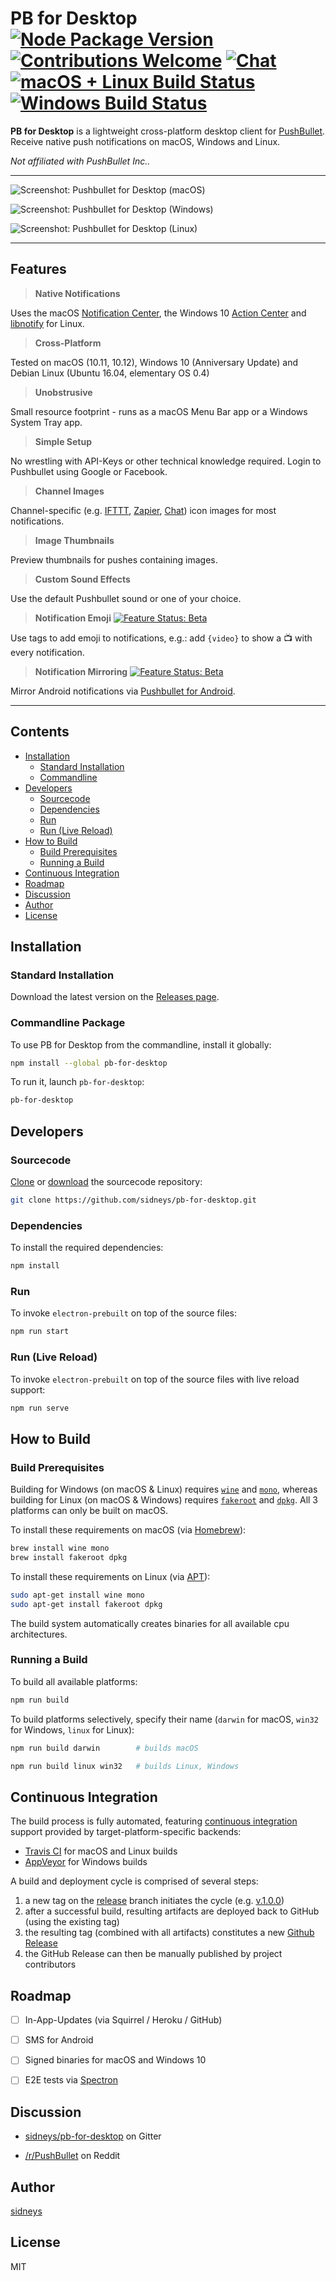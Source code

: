 # PB for Desktop [![Node Package Version](https://img.shields.io/npm/v/pb-for-desktop.svg?style=flat)](https://npmjs.com/package/pb-for-desktop) [![Contributions Welcome](https://img.shields.io/badge/contributions-wanted-red.svg?style=flat)](https://github.com/sidneys/pb-for-desktop/issues) [![Chat](https://badges.gitter.im/sidneys/pb-for-desktop.svg)](https://gitter.im/sidneys/pb-for-desktop) [![macOS + Linux Build Status](http://img.shields.io/travis/sidneys/pb-for-desktop.svg?style=flat)](http://travis-ci.org/sidneys/pb-for-desktop) [![Windows Build Status](https://ci.appveyor.com/api/projects/status/d69sb6iav7tnrldq?svg=true)](https://ci.appveyor.com/project/sidneys/pb-for-desktop)   

**PB for Desktop** is a lightweight cross-platform desktop client for [PushBullet](https://pushbullet.com/).
Receive native push notifications on macOS, Windows and Linux.

*Not affiliated with PushBullet Inc..*

------
![Screenshot: Pushbullet for Desktop (macOS)](https://raw.githubusercontent.com/sidneys/pb-for-desktop/release/screenshot-macos.png)

![Screenshot: Pushbullet for Desktop (Windows)](https://raw.githubusercontent.com/sidneys/pb-for-desktop/release/screenshot-windows.png)

![Screenshot: Pushbullet for Desktop (Linux)](https://raw.githubusercontent.com/sidneys/pb-for-desktop/release/screenshot-linux.png)

------

## Features


>
> **Native Notifications**
>

Uses the macOS [Notification Center](https://en.wikipedia.org/wiki/Notification_Center), the Windows 10 [Action Center](https://en.wikipedia.org/wiki/Action_Center) and [libnotify](https://launchpad.net/ubuntu/+source/libnotify) for Linux.

>
> **Cross-Platform**
>

Tested on macOS (10.11, 10.12), Windows 10 (Anniversary Update) and Debian Linux (Ubuntu 16.04, elementary OS 0.4)

>
> **Unobstrusive**
>

Small resource footprint - runs as a macOS Menu Bar app or a Windows System Tray app.

>
> **Simple Setup**
>

No wrestling with API-Keys or other technical knowledge required.
Login to Pushbullet using Google or Facebook.

>
> **Channel Images**
>

Channel-specific  (e.g. [IFTTT](https://ifttt.com/), [Zapier](https://zapier.com/), [Chat](http://lifehacker.com/huge-pushbullet-update-adds-instant-messaging-chat-hea-1714870644)) icon images for most notifications.

>
> **Image Thumbnails**
>

Preview thumbnails for pushes containing images.

>
> **Custom Sound Effects**
>

Use the default Pushbullet sound or one of your choice.

>
> **Notification Emoji** [![Feature Status: Beta](https://img.shields.io/badge/status-beta-blue.svg?style=flat)]()
>

Use tags to add emoji to notifications, e.g.: add  `{video}` to show a 📺 with every notification.

>
> **Notification Mirroring** [![Feature Status: Beta](https://img.shields.io/badge/status-beta-blue.svg?style=flat)]()
>

Mirror Android notifications via [Pushbullet for Android](https://play.google.com/store/apps/details?id=com.pushbullet.android).

------

## Contents

- [Installation](#installation)
  - [Standard Installation](#standard-installation)
  - [Commandline](#commandline)
- [Developers](#developers)
  + [Sourcecode](#sourcecode)
  + [Dependencies](#dependencies)
  + [Run](#run)
  + [Run (Live Reload)](#run-live-reload)
- [How to Build](#how-to-build)
  + [Build Prerequisites](#build-prerequisites)
  + [Running a Build](#running-a-build)
- [Continuous Integration](#continuous-integration)
- [Roadmap](#roadmap)
- [Discussion](#discussion)
- [Author](#author)
- [License](#license)

## <a name="installation"/></a>Installation

### <a name="standard-installation"/></a>Standard Installation

Download the latest version on the [Releases page](https://github.com/sidneys/pb-for-desktop/releases).

### <a name="commandline"/></a>Commandline Package

To use PB for Desktop from the commandline, install it globally:

```bash
npm install --global pb-for-desktop
```

To run it, launch `pb-for-desktop`:

```bash
pb-for-desktop
```



## <a name="developers"/></a>Developers

### <a name="sourcecode"/></a>Sourcecode

[Clone](github-mac://openRepo/https://github.com/sidneys/pb-for-desktop) or [download](https://github.com/sidneys/pb-for-desktop/archive/master.zip) the sourcecode repository:

```bash
git clone https://github.com/sidneys/pb-for-desktop.git
```

### <a name="dependencies"/></a>Dependencies

To install the required dependencies:

```bash
npm install
```

### <a name="run"/></a>Run

To invoke `electron-prebuilt` on top of the source files:

```bash
npm run start
```

### <a name="run-live-reload"/></a>Run (Live Reload)

To invoke `electron-prebuilt` on top of the source files with live reload support:

```bash
npm run serve
```



## <a name="how-to-build"/></a>How to Build

### <a name="build-prerequisites"/></a>Build Prerequisites

Building for Windows (on macOS & Linux) requires  [`wine`](https://winehq.org) and [`mono`](https://nsis.sourceforge.net/Docs/Chapter3.htm), whereas building for Linux (on macOS & Windows) requires  [`fakeroot`](https://wiki.debian.org/FakeRoot) and [`dpkg`](https://wiki.ubuntuusers.de/dpkg/). All 3 platforms can only be built on macOS. 

To install these requirements on macOS (via [Homebrew](https://brew.sh)):

```bash
brew install wine mono
brew install fakeroot dpkg
```

To install these requirements on Linux (via [APT](https://en.wikipedia.org/wiki/Advanced_Packaging_Tool)):

```bash
sudo apt-get install wine mono
sudo apt-get install fakeroot dpkg
```

The build system automatically creates binaries for all available cpu architectures.

### <a name="running-a-build"/></a>Running a Build

To build all available platforms:

```bash
npm run build		
```

To build platforms selectively, specify their name (`darwin` for macOS,  `win32` for Windows, `linux` for Linux):

```bash
npm run build darwin		# builds macOS
```

```bash
npm run build linux win32	# builds Linux, Windows
```

## <a name="continuous-integration"/></a>Continuous Integration

The build process is fully automated, featuring [continuous integration](https://en.wikipedia.org/wiki/Continuous_integration) support provided by target-platform-specific backends:
- [Travis CI](http://travis-ci.org/sidneys/pb-for-desktop) for macOS and Linux builds
- [AppVeyor](https://ci.appveyor.com/project/sidneys/pushbullet-desktop) for Windows builds

A build and deployment cycle is comprised of several steps:

1. a new tag on the [release](https://github.com/sidneys/pb-for-desktop/commits/release) branch initiates the cycle (e.g. [v.1.0.0](https://github.com/sidneys/pb-for-desktop/releases/tag/v2.0.0))
2. after a successful build, resulting artifacts are deployed back to GitHub (using the existing tag)
3. the resulting tag (combined with all artifacts) constitutes a new [Github Release](https://github.com/sidneys/pb-for-desktop/releases)
4. the GitHub Release can then be manually published by project contributors

## <a name="roadmap"/></a>Roadmap

- [ ] In-App-Updates (via Squirrel / Heroku /  GitHub)
- [ ] SMS for Android
- [ ] Signed binaries for macOS and Windows 10
- [ ] E2E tests via [Spectron](https://github.com/electron/spectron)


## <a name="discussion"/></a>Discussion

- [sidneys/pb-for-desktop](https://gitter.im/sidneys/pb-for-desktop) on Gitter


- [/r/PushBullet](https://www.reddit.com/r/PushBullet/comments/50ewjd/i_just_released_pb_for_desktop_an_opensource/) on Reddit


## <a name="author"/></a>Author

[sidneys](http://sidneys.github.io)

## <a name="license"/></a>License

MIT
